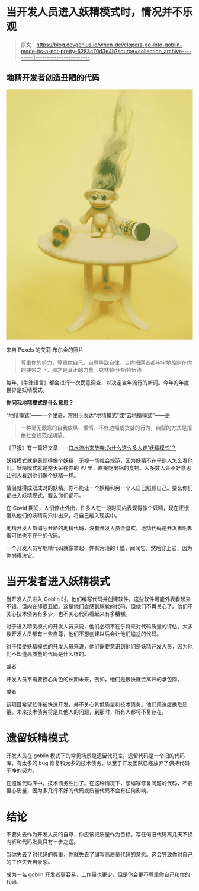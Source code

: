# 当开发人员进入妖精模式时，情况并不乐观

> 原文：<https://blog.devgenius.io/when-developers-go-into-goblin-mode-its-a-not-pretty-6283c70d3e4b?source=collection_archive---------1----------------------->

## 地精开发者创造丑陋的代码

![](img/1562ea58436c9c47d219f631dd2c24d9.png)

来自 Pexels 的艾莉·布尔金的照片

> 尊重你的努力，尊重你自己。自尊导致自律。当你把两者都牢牢地控制在你的腰带之下，那才是真正的力量。克林特·伊斯特伍德

每年,《牛津语言》都会进行一次民意调查，以决定当年流行的新词。今年的年度世界是妖精模式。

**你问我地精模式是什么意思？**

“地精模式”——一个俚语，常用于表达“地精模式”或“去地精模式”——是

> 一种毫无歉意的自我放纵、懒惰、不修边幅或贪婪的行为，典型的方式是拒绝社会规范或期望。

《卫报》有一篇好文章——[口水流出来放弃:为什么这么多人走‘妖精模式’？](https://www.theguardian.com/technology/2022/mar/14/slobbing-out-and-giving-up-why-are-so-many-people-going-goblin-mode)

妖精模式就是表现得像个妖精，无视一切社会规范，因为妖精不在乎别人怎么看他们。妖精模式就是整天呆在你的 PJ 里，直接吃出锅的食物。大多数人会不好意思让别人看到他们像个妖精一样。

情侣就得成双成对的妖精。你不能让一个妖精和另一个人自己照顾自己。要么你们都进入妖精模式，要么你们都不。

在 Covid 期间，人们停止外出，许多人在一段时间内表现得像个妖精，现在正慢慢从他们的妖精洞穴中出来，将自己融入现实中。

地精开发人员编写丑陋的地精代码，没有开发人员会喜欢。地精代码是开发者明知很可怕也不在乎的代码。

一个开发人员写地精代码就像拿起一件有污渍的 t 恤，闻闻它，然后穿上它，因为你懒得洗它。

# **当开发者进入妖精模式**

当开发人员进入 Goblin 时，他们编写代码并创建软件，这些软件可能外表看起来不错，但内在却很丑陋。这是他们会感到尴尬的代码，但他们不再关心了。他们不关心技术债务有多少，也不关心代码看起来有多糟糕。

对于进入精灵模式的开发人员来说，他们必须不在乎将来对代码质量的评估。大多数开发人员都有一些自尊，他们不想创建以后会让他们尴尬的代码。

对于接受妖精模式的开发人员来说，他们需要意识到他们是妖精开发人员，因为他们不知道高质量的代码是什么样的。

或者

开发人员不需要担心角色的长期未来，例如，他们是很快就会离开的承包商。

或者

该项目希望软件被快速开发，并不关心其低质量和技术债务。他们用速度换取质量。未来技术债务将是其他人的问题，到那时，所有人都将不复存在。

# **遗留妖精模式**

开发人员在 goblin 模式下的常见场景是遗留代码库。遗留代码是一个旧的代码库，有太多的 bug 修复和太多的技术债务，以至于开发团队已经放弃了保持代码干净的努力。

在遗留代码库中，技术债务胜出了。在这种情况下，您编写修复问题的代码，不要担心质量，因为多几行不好的代码或质量代码不会有任何影响。

# **结论**

不要失去作为开发人员的自尊，你应该把质量作为目标。写任何旧代码离几天不换内裤和代码发臭只有一步之遥。

当你失去了对代码的尊重，你就失去了编写高质量代码的意愿。这会导致你对自己的工作失去自豪感。

成为一名 goblin 开发者更容易，工作量也更少，但是你会更不尊重你自己和你的代码。